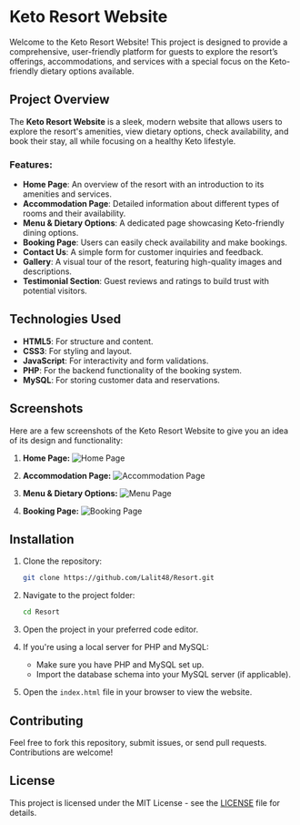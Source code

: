 

# Keto Resort Website

Welcome to the Keto Resort Website! This project is designed to provide a comprehensive, user-friendly platform for guests to explore the resort’s offerings, accommodations, and services with a special focus on the Keto-friendly dietary options available.

## Project Overview

The **Keto Resort Website** is a sleek, modern website that allows users to explore the resort's amenities, view dietary options, check availability, and book their stay, all while focusing on a healthy Keto lifestyle.

### Features:
- **Home Page**: An overview of the resort with an introduction to its amenities and services.
- **Accommodation Page**: Detailed information about different types of rooms and their availability.
- **Menu & Dietary Options**: A dedicated page showcasing Keto-friendly dining options.
- **Booking Page**: Users can easily check availability and make bookings.
- **Contact Us**: A simple form for customer inquiries and feedback.
- **Gallery**: A visual tour of the resort, featuring high-quality images and descriptions.
- **Testimonial Section**: Guest reviews and ratings to build trust with potential visitors.

## Technologies Used
- **HTML5**: For structure and content.
- **CSS3**: For styling and layout.
- **JavaScript**: For interactivity and form validations.
- **PHP**: For the backend functionality of the booking system.
- **MySQL**: For storing customer data and reservations.

## Screenshots

Here are a few screenshots of the Keto Resort Website to give you an idea of its design and functionality:

1. **Home Page:**
   ![Home Page](screenshots/home_page.png)

2. **Accommodation Page:**
   ![Accommodation Page](screenshots/accommodation_page.png)

3. **Menu & Dietary Options:**
   ![Menu Page](screenshots/menu_page.png)

4. **Booking Page:**
   ![Booking Page](screenshots/booking_page.png)

## Installation

1. Clone the repository:
   ```bash
   git clone https://github.com/Lalit48/Resort.git
   ```

2. Navigate to the project folder:
   ```bash
   cd Resort
   ```

3. Open the project in your preferred code editor.

4. If you're using a local server for PHP and MySQL:
   - Make sure you have PHP and MySQL set up.
   - Import the database schema into your MySQL server (if applicable).

5. Open the `index.html` file in your browser to view the website.

## Contributing

Feel free to fork this repository, submit issues, or send pull requests. Contributions are welcome!

## License

This project is licensed under the MIT License - see the [LICENSE](LICENSE) file for details.
